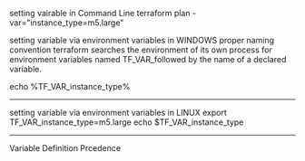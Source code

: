 setting vairable in Command Line
terraform plan -var="instance_type=m5.large"

setting variable via environment variables in WINDOWS
proper naming convention
terraform searches the environment of its own process for environment variables named
TF_VAR_followed by the name of a declared variable.

echo %TF_VAR_instance_type%

****************************************************************************************************

setting variable via environment variables in LINUX
export TF_VAR_instance_type=m5.large
echo $TF_VAR_instance_type

*****************************************************************************************************

Variable Definition Prcedence

